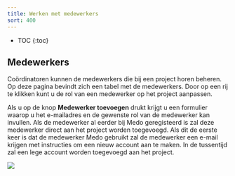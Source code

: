 ```yaml
---
title: Werken met medewerkers
sort: 400
---
```


* TOC
{:toc}

## Medewerkers

Coördinatoren kunnen de medewerkers die bij een project horen beheren. Op deze
pagina bevindt zich een tabel met de medewerkers. Door op een rij te klikken
kunt u de rol van een medewerker op het project aanpassen.

Als u op de knop **Medewerker toevoegen** drukt
krijgt u een formulier waarop u het e-mailadres en de gewenste rol van de
medewerker kan invullen. Als de medewerker al eerder bij Medo geregisteerd is
zal deze medewerker direct aan het project worden toegevoegd. Als dit de eerste
keer is dat de medewerker Medo gebruikt zal de medewerker een e-mail krijgen
met instructies om een nieuw account aan te maken. In de tussentijd zal een
lege account worden toegevoegd aan het project.

<img src='/assets/images/screenshots/medo/medewerkerslijst.png' />
